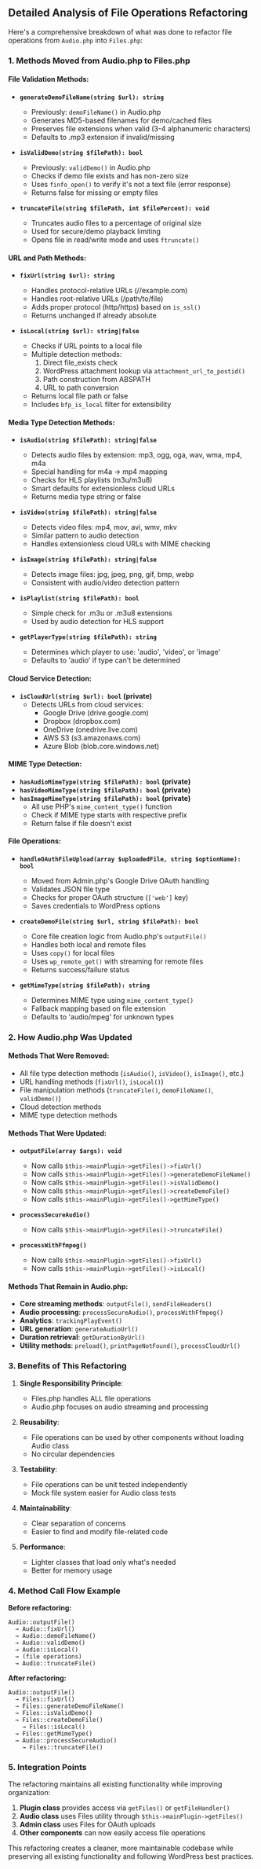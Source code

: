 ## Detailed Analysis of File Operations Refactoring

Here's a comprehensive breakdown of what was done to refactor file operations from `Audio.php` into `Files.php`:

### 1. **Methods Moved from Audio.php to Files.php**

#### File Validation Methods:
- **`generateDemoFileName(string $url): string`**
  - Previously: `demoFileName()` in Audio.php
  - Generates MD5-based filenames for demo/cached files
  - Preserves file extensions when valid (3-4 alphanumeric characters)
  - Defaults to .mp3 extension if invalid/missing

- **`isValidDemo(string $filePath): bool`**
  - Previously: `validDemo()` in Audio.php
  - Checks if demo file exists and has non-zero size
  - Uses `finfo_open()` to verify it's not a text file (error response)
  - Returns false for missing or empty files

- **`truncateFile(string $filePath, int $filePercent): void`**
  - Truncates audio files to a percentage of original size
  - Used for secure/demo playback limiting
  - Opens file in read/write mode and uses `ftruncate()`

#### URL and Path Methods:
- **`fixUrl(string $url): string`**
  - Handles protocol-relative URLs (//example.com)
  - Handles root-relative URLs (/path/to/file)
  - Adds proper protocol (http/https) based on `is_ssl()`
  - Returns unchanged if already absolute

- **`isLocal(string $url): string|false`**
  - Checks if URL points to a local file
  - Multiple detection methods:
    1. Direct file_exists check
    2. WordPress attachment lookup via `attachment_url_to_postid()`
    3. Path construction from ABSPATH
    4. URL to path conversion
  - Returns local file path or false
  - Includes `bfp_is_local` filter for extensibility

#### Media Type Detection Methods:
- **`isAudio(string $filePath): string|false`**
  - Detects audio files by extension: mp3, ogg, oga, wav, wma, mp4, m4a
  - Special handling for m4a → mp4 mapping
  - Checks for HLS playlists (m3u/m3u8)
  - Smart defaults for extensionless cloud URLs
  - Returns media type string or false

- **`isVideo(string $filePath): string|false`**
  - Detects video files: mp4, mov, avi, wmv, mkv
  - Similar pattern to audio detection
  - Handles extensionless cloud URLs with MIME checking

- **`isImage(string $filePath): string|false`**
  - Detects image files: jpg, jpeg, png, gif, bmp, webp
  - Consistent with audio/video detection pattern

- **`isPlaylist(string $filePath): bool`**
  - Simple check for .m3u or .m3u8 extensions
  - Used by audio detection for HLS support

- **`getPlayerType(string $filePath): string`**
  - Determines which player to use: 'audio', 'video', or 'image'
  - Defaults to 'audio' if type can't be determined

#### Cloud Service Detection:
- **`isCloudUrl(string $url): bool` (private)**
  - Detects URLs from cloud services:
    - Google Drive (drive.google.com)
    - Dropbox (dropbox.com)
    - OneDrive (onedrive.live.com)
    - AWS S3 (s3.amazonaws.com)
    - Azure Blob (blob.core.windows.net)

#### MIME Type Detection:
- **`hasAudioMimeType(string $filePath): bool` (private)**
- **`hasVideoMimeType(string $filePath): bool` (private)**
- **`hasImageMimeType(string $filePath): bool` (private)**
  - All use PHP's `mime_content_type()` function
  - Check if MIME type starts with respective prefix
  - Return false if file doesn't exist

#### File Operations:
- **`handleOAuthFileUpload(array $uploadedFile, string $optionName): bool`**
  - Moved from Admin.php's Google Drive OAuth handling
  - Validates JSON file type
  - Checks for proper OAuth structure (`['web']` key)
  - Saves credentials to WordPress options

- **`createDemoFile(string $url, string $filePath): bool`**
  - Core file creation logic from Audio.php's `outputFile()`
  - Handles both local and remote files
  - Uses `copy()` for local files
  - Uses `wp_remote_get()` with streaming for remote files
  - Returns success/failure status

- **`getMimeType(string $filePath): string`**
  - Determines MIME type using `mime_content_type()`
  - Fallback mapping based on file extension
  - Defaults to 'audio/mpeg' for unknown types

### 2. **How Audio.php Was Updated**

#### Methods That Were Removed:
- All file type detection methods (`isAudio()`, `isVideo()`, `isImage()`, etc.)
- URL handling methods (`fixUrl()`, `isLocal()`)
- File manipulation methods (`truncateFile()`, `demoFileName()`, `validDemo()`)
- Cloud detection methods
- MIME type detection methods

#### Methods That Were Updated:
- **`outputFile(array $args): void`**
  - Now calls `$this->mainPlugin->getFiles()->fixUrl()`
  - Now calls `$this->mainPlugin->getFiles()->generateDemoFileName()`
  - Now calls `$this->mainPlugin->getFiles()->isValidDemo()`
  - Now calls `$this->mainPlugin->getFiles()->createDemoFile()`
  - Now calls `$this->mainPlugin->getFiles()->getMimeType()`

- **`processSecureAudio()`**
  - Now calls `$this->mainPlugin->getFiles()->truncateFile()`

- **`processWithFfmpeg()`**
  - Now calls `$this->mainPlugin->getFiles()->fixUrl()`
  - Now calls `$this->mainPlugin->getFiles()->isLocal()`

#### Methods That Remain in Audio.php:
- **Core streaming methods**: `outputFile()`, `sendFileHeaders()`
- **Audio processing**: `processSecureAudio()`, `processWithFfmpeg()`
- **Analytics**: `trackingPlayEvent()`
- **URL generation**: `generateAudioUrl()`
- **Duration retrieval**: `getDurationByUrl()`
- **Utility methods**: `preload()`, `printPageNotFound()`, `processCloudUrl()`

### 3. **Benefits of This Refactoring**

1. **Single Responsibility Principle**: 
   - Files.php handles ALL file operations
   - Audio.php focuses on audio streaming and processing

2. **Reusability**: 
   - File operations can be used by other components without loading Audio class
   - No circular dependencies

3. **Testability**: 
   - File operations can be unit tested independently
   - Mock file system easier for Audio class tests

4. **Maintainability**: 
   - Clear separation of concerns
   - Easier to find and modify file-related code

5. **Performance**: 
   - Lighter classes that load only what's needed
   - Better for memory usage

### 4. **Method Call Flow Example**

**Before refactoring:**
```
Audio::outputFile()
  → Audio::fixUrl()
  → Audio::demoFileName()
  → Audio::validDemo()
  → Audio::isLocal()
  → (file operations)
  → Audio::truncateFile()
```

**After refactoring:**
```
Audio::outputFile()
  → Files::fixUrl()
  → Files::generateDemoFileName()
  → Files::isValidDemo()
  → Files::createDemoFile()
    → Files::isLocal()
  → Files::getMimeType()
  → Audio::processSecureAudio()
    → Files::truncateFile()
```

### 5. **Integration Points**

The refactoring maintains all existing functionality while improving organization:

1. **Plugin class** provides access via `getFiles()` or `getFileHandler()`
2. **Audio class** uses Files utility through `$this->mainPlugin->getFiles()`
3. **Admin class** uses Files for OAuth uploads
4. **Other components** can now easily access file operations

This refactoring creates a cleaner, more maintainable codebase while preserving all existing functionality and following WordPress best practices.